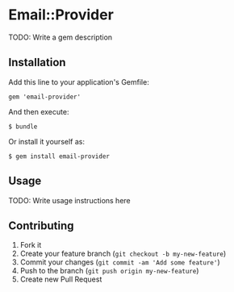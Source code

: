 # Email::Provider

TODO: Write a gem description

## Installation

Add this line to your application's Gemfile:

    gem 'email-provider'

And then execute:

    $ bundle

Or install it yourself as:

    $ gem install email-provider

## Usage

TODO: Write usage instructions here

## Contributing

1. Fork it
2. Create your feature branch (`git checkout -b my-new-feature`)
3. Commit your changes (`git commit -am 'Add some feature'`)
4. Push to the branch (`git push origin my-new-feature`)
5. Create new Pull Request
